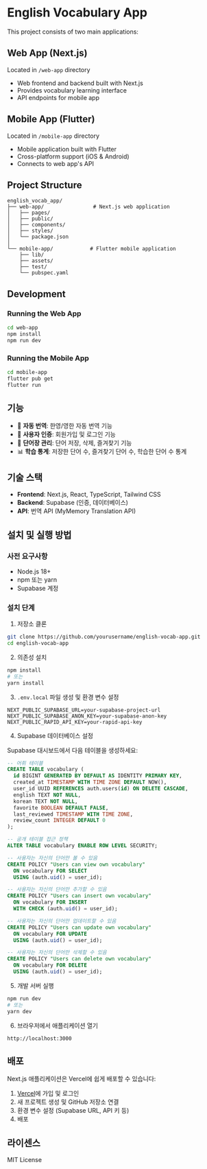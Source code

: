 # English Vocabulary App

This project consists of two main applications:

## Web App (Next.js)
Located in `/web-app` directory
- Web frontend and backend built with Next.js
- Provides vocabulary learning interface
- API endpoints for mobile app

## Mobile App (Flutter)
Located in `/mobile-app` directory
- Mobile application built with Flutter
- Cross-platform support (iOS & Android)
- Connects to web app's API

## Project Structure
```
english_vocab_app/
├── web-app/                # Next.js web application
│   ├── pages/
│   ├── public/
│   ├── components/
│   ├── styles/
│   └── package.json
│
└── mobile-app/            # Flutter mobile application
    ├── lib/
    ├── assets/
    ├── test/
    └── pubspec.yaml
```

## Development

### Running the Web App
```bash
cd web-app
npm install
npm run dev
```

### Running the Mobile App
```bash
cd mobile-app
flutter pub get
flutter run
```

## 기능

- 🔄 **자동 번역**: 한영/영한 자동 번역 기능
- 👤 **사용자 인증**: 회원가입 및 로그인 기능
- 📝 **단어장 관리**: 단어 저장, 삭제, 즐겨찾기 기능
- 📊 **학습 통계**: 저장한 단어 수, 즐겨찾기 단어 수, 학습한 단어 수 통계

## 기술 스택

- **Frontend**: Next.js, React, TypeScript, Tailwind CSS
- **Backend**: Supabase (인증, 데이터베이스)
- **API**: 번역 API (MyMemory Translation API)

## 설치 및 실행 방법

### 사전 요구사항

- Node.js 18+
- npm 또는 yarn
- Supabase 계정

### 설치 단계

1. 저장소 클론

```bash
git clone https://github.com/yourusername/english-vocab-app.git
cd english-vocab-app
```

2. 의존성 설치

```bash
npm install
# 또는
yarn install
```

3. `.env.local` 파일 생성 및 환경 변수 설정

```
NEXT_PUBLIC_SUPABASE_URL=your-supabase-project-url
NEXT_PUBLIC_SUPABASE_ANON_KEY=your-supabase-anon-key
NEXT_PUBLIC_RAPID_API_KEY=your-rapid-api-key
```

4. Supabase 데이터베이스 설정

Supabase 대시보드에서 다음 테이블을 생성하세요:

```sql
-- 어휘 테이블
CREATE TABLE vocabulary (
  id BIGINT GENERATED BY DEFAULT AS IDENTITY PRIMARY KEY,
  created_at TIMESTAMP WITH TIME ZONE DEFAULT NOW(),
  user_id UUID REFERENCES auth.users(id) ON DELETE CASCADE,
  english TEXT NOT NULL,
  korean TEXT NOT NULL,
  favorite BOOLEAN DEFAULT FALSE,
  last_reviewed TIMESTAMP WITH TIME ZONE,
  review_count INTEGER DEFAULT 0
);

-- 공개 테이블 접근 정책
ALTER TABLE vocabulary ENABLE ROW LEVEL SECURITY;

-- 사용자는 자신의 단어만 볼 수 있음
CREATE POLICY "Users can view own vocabulary" 
  ON vocabulary FOR SELECT 
  USING (auth.uid() = user_id);

-- 사용자는 자신의 단어만 추가할 수 있음
CREATE POLICY "Users can insert own vocabulary" 
  ON vocabulary FOR INSERT 
  WITH CHECK (auth.uid() = user_id);

-- 사용자는 자신의 단어만 업데이트할 수 있음
CREATE POLICY "Users can update own vocabulary" 
  ON vocabulary FOR UPDATE 
  USING (auth.uid() = user_id);

-- 사용자는 자신의 단어만 삭제할 수 있음
CREATE POLICY "Users can delete own vocabulary" 
  ON vocabulary FOR DELETE 
  USING (auth.uid() = user_id);
```

5. 개발 서버 실행

```bash
npm run dev
# 또는
yarn dev
```

6. 브라우저에서 애플리케이션 열기

```
http://localhost:3000
```

## 배포

Next.js 애플리케이션은 Vercel에 쉽게 배포할 수 있습니다:

1. [Vercel](https://vercel.com)에 가입 및 로그인
2. 새 프로젝트 생성 및 GitHub 저장소 연결
3. 환경 변수 설정 (Supabase URL, API 키 등)
4. 배포

## 라이센스

MIT License
